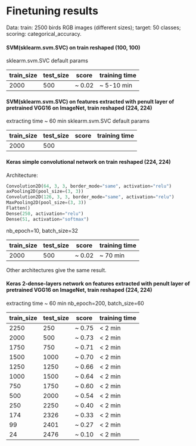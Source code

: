 # Finetuning results
Data: train: 2500 birds RGB images (different sizes); target: 50 classes; scoring: categorical_accuracy.
#### SVM(sklearm.svm.SVC) on train reshaped (100, 100)
sklearm.svm.SVC default params

train_size | test_size | score | training time
------------ | ------------- | ------------- | ----------
2000 | 500 | ~ 0.02 | ~ 5-10 min

#### SVM(sklearm.svm.SVC) on features extracted with penult layer of pretrained VGG16 on ImageNet, train reshaped (224, 224)
extracting time ~ 60 min
sklearm.svm.SVC default params

train_size | test_size | score | training time
------------ | ------------- | ------------- | ----------
2000 | 500 |  |


#### Keras simple convolutional network on train reshaped (224, 224)
Architecture:
```python
Convolution2D(64, 3, 3, border_mode="same", activation="relu")
axPooling2D(pool_size=(3, 3))
Convolution2D(126, 3, 3, border_mode="same", activation="relu")
MaxPooling2D(pool_size=(3, 3))
Flatten()
Dense(250, activation="relu")
Dense(51, activation="softmax")
```
nb_epoch=10, batch_size=32

train_size | test_size | score | training time
------------ | ------------- | ------------- | ----------
2000 | 500 | ~ 0.02 | ~ 70 min

Other architectures give the same result.

#### Keras 2-dense-layers network on features extracted with penult layer of pretrained VGG16 on ImageNet, train reshaped (224, 224)
extracting time ~ 60 min
nb_epoch=200, batch_size=60

train_size | test_size | score | training time
------------ | ------------- | ------------- | ----------
2250 | 250 | ~ 0.75 | < 2 min
2000 | 500 | ~ 0.73 | < 2 min
1750 | 750 | ~ 0.71 | < 2 min
1500 | 1000 | ~ 0.70 | < 2 min
1250 | 1250 | ~ 0.66 | < 2 min
1000 | 1500 | ~ 0.64 | < 2 min
750  | 1750 | ~ 0.60 | < 2 min
500  | 2000 | ~ 0.54 | < 2 min
250  | 2250 | ~ 0.40 | < 2 min
174  | 2326 | ~ 0.33 | < 2 min
99  | 2401 | ~ 0.27 | < 2 min
24 | 2476 | ~ 0.10 | < 2 min
